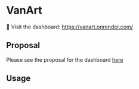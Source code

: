# VanArt

🎨 Visit the dashboard: https://vanart.onrender.com/

## Proposal 

Please see the proposal for the dashboard [here](https://github.com/UBC-MDS/VanArt/blob/main/reports/proposal.md)

## Usage 

<gif>
